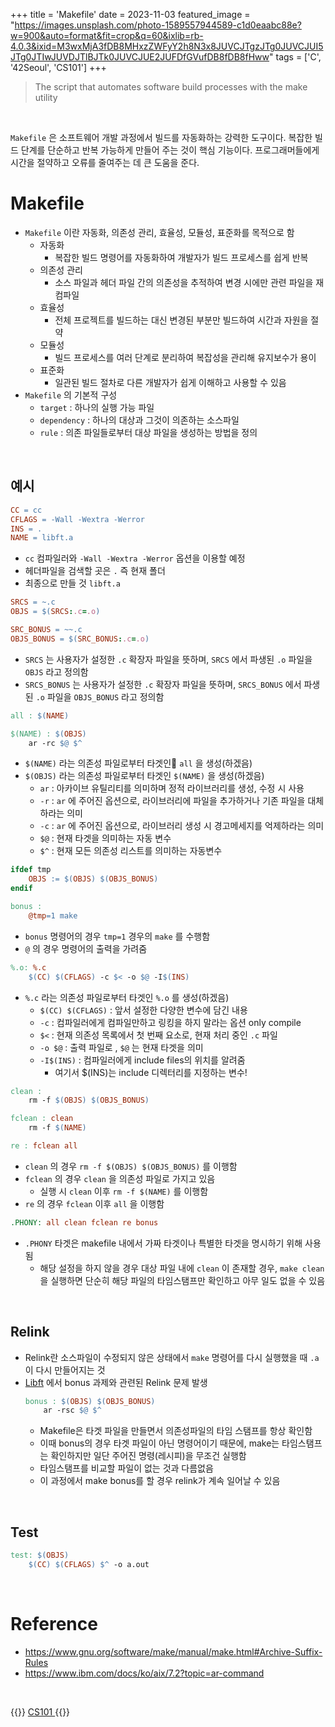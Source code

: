 +++
title = 'Makefile'
date = 2023-11-03
featured_image = "https://images.unsplash.com/photo-1589557944589-c1d0eaabc88e?w=900&auto=format&fit=crop&q=60&ixlib=rb-4.0.3&ixid=M3wxMjA3fDB8MHxzZWFyY2h8N3x8JUVCJTgzJTg0JUVCJUI5JTg0JTIwJUVDJTlBJTk0JUVCJUE2JUFDfGVufDB8fDB8fHww"
tags = ['C', '42Seoul', 'CS101']
+++

> The script that automates software build processes with the make utility

<br>

`Makefile` 은 소프트웨어 개발 과정에서 빌드를 자동화하는 강력한 도구이다. 복잡한 빌드 단계를 단순하고 반복 가능하게 만들어 주는 것이 핵심 기능이다. 프로그래머들에게 시간을 절약하고 오류를 줄여주는 데 큰 도움을 준다.
<br>

# Makefile

- `Makefile` 이란 자동화, 의존성 관리, 효율성, 모듈성, 표준화를 목적으로 함
	- 자동화
		- 복잡한 빌드 명령어를 자동화하여 개발자가 빌드 프로세스를 쉽게 반복
	- 의존성 관리
		- 소스 파일과 헤더 파일 간의 의존성을 추적하여 변경 시에만 관련 파일을 재컴파일
	- 효율성
		- 전체 프로젝트를 빌드하는 대신 변경된 부분만 빌드하여 시간과 자원을 절약
	- 모듈성
		- 빌드 프로세스를 여러 단계로 분리하여 복잡성을 관리해 유지보수가 용이
	- 표준화
		- 일관된 빌드 절차로 다른 개발자가 쉽게 이해하고 사용할 수 있음
- `Makefile` 의 기본적 구성
	- `target` : 하나의 실행 가능 파일
	- `dependency` : 하나의 대상과 그것이 의존하는 소스파일
	- `rule` : 의존 파일들로부터 대상 파일을 생성하는 방법을 정의

<br>

## 예시
``` Makefile
CC = cc
CFLAGS = -Wall -Wextra -Werror
INS = .
NAME = libft.a
```

- `cc` 컴파일러와 `-Wall -Wextra -Werror` 옵션을 이용할 예정
- 헤더파일을 검색할 곳은 `.` 즉 현재 폴더
- 최종으로 만들 것 `libft.a`

``` Makefile
SRCS = ~.c
OBJS = $(SRCS:.c=.o)

SRC_BONUS = ~~.c
OBJS_BONUS = $(SRC_BONUS:.c=.o)
```

- `SRCS` 는 사용자가 설정한 `.c` 확장자 파일을 뜻하며, `SRCS` 에서 파생된 `.o` 파일을 `OBJS` 라고 정의함
- `SRCS_BONUS` 는 사용자가 설정한 `.c` 확장자 파일을 뜻하며, `SRCS_BONUS` 에서 파생된 `.o` 파일을 `OBJS_BONUS` 라고 정의함

``` Makefile
all : $(NAME)

$(NAME) : $(OBJS)
	ar -rc $@ $^
```

- `$(NAME)` 라는 의존성 파일로부터 타겟인 `all` 을 생성(하겠음)
- `$(OBJS)` 라는 의존성 파일로부터 타겟인 `$(NAME)` 을 생성(하겠음)
	- `ar` : 아카이브 유틸리티를 의미하며 정적 라이브러리를 생성, 수정 시 사용
	- `-r` : `ar` 에 주어진 옵션으로, 라이브러리에 파일을 추가하거나 기존 파일을 대체하라는 의미
	- `-c` : `ar` 에 주어진 옵션으로, 라이브러리 생성 시 경고메세지를 억제하라는 의미
	- `$@` : 현재 타겟을 의미하는 자동 변수
	- `$^` : 현재 모든 의존성 리스트를 의미하는 자동변수

``` Makefile
ifdef tmp
	OBJS := $(OBJS) $(OBJS_BONUS)
endif

bonus :
 	@tmp=1 make
```

- `bonus` 명령어의 경우 `tmp=1` 경우의 `make` 를 수행함
- `@` 의 경우 명령어의 출력을 가려줌

``` Makefile
%.o: %.c
	$(CC) $(CFLAGS) -c $< -o $@ -I$(INS)
```

- `%.c` 라는 의존성 파일로부터 타겟인 `%.o` 를 생성(하겠음)
	- `$(CC) $(CFLAGS)` : 앞서 설정한 다양한 변수에 담긴 내용
	- `-c` : 컴파일러에게 컴파일만하고 링킹을 하지 말라는 옵션 only compile
	- `$<` : 현재 의존성 목록에서 첫 번째 요소로, 현재 처리 중인 `.c` 파일
	- `-o $@` : 출력 파일로 , `$@` 는 현재 타겟을 의미
	- `-I$(INS)` : 컴파일러에게 include files의 위치를 알려줌
		- 여기서 $(INS)는 include 디렉터리를 지정하는 변수!

``` Makefile
clean :
	rm -f $(OBJS) $(OBJS_BONUS)

fclean : clean
	rm -f $(NAME)

re : fclean all
```

- `clean` 의 경우 `rm -f $(OBJS) $(OBJS_BONUS)` 를 이행함
- `fclean` 의 경우 `clean` 을 의존성 파일로 가지고 있음
	- 실행 시 `clean` 이후 `rm -f $(NAME)` 를 이행함
- `re` 의 경우 `fclean` 이후  `all` 을 이행함

``` Makefile
.PHONY: all clean fclean re bonus
```

- `.PHONY` 타겟은 makefile 내에서 가짜 타겟이나 특별한 타겟을 명시하기 위해 사용됨
	- 해당 설정을 하지 않을 경우 대상 파일 내에 `clean` 이 존재할 경우, `make clean` 을 실행하면 단순히 해당 파일의 타임스탬프만 확인하고 아무 일도 없을 수 있음

<br>

## Relink
- Relink란 소스파일이 수정되지 않은 상태에서 `make` 명령어를 다시 실행했을 때 `.a` 이 다시 만들어지는 것
- [Libft](../42cursus/libft.md) 에서 bonus 과제와 관련된 Relink 문제 발생
	``` Makefile
	bonus : $(OBJS) $(OBJS_BONUS)
		ar -rsc $@ $^
	```
	- Makefile은 타겟 파일을 만들면서 의존성파일의 타임 스탬프를 항상 확인함
	- 이때 bonus의 경우 타겟 파일이 아닌 명령어이기 때문에, make는 타임스탬프는 확인하지만 일단 주어진 명령(레시피)을 무조건 실행함
	- 타임스탬프를 비교할 파일이 없는 것과 다름없음
	- 이 과정에서 make bonus를 할 경우 relink가 계속 일어날 수 있음

<br>

## Test
``` Makefile
test: $(OBJS)
	$(CC) $(CFLAGS) $^ -o a.out
```

<br>

# Reference
- https://www.gnu.org/software/make/manual/make.html#Archive-Suffix-Rules
- https://www.ibm.com/docs/ko/aix/7.2?topic=ar-command

<br>

{{<alert>}}
<a href="https://elecbrandy.github.io/tags/CS101"> CS101 </a>
{{</alert>}}
